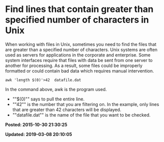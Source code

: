 # Find lines that contain greater than specified number of characters in Unix

When working with files in Unix, sometimes you need to find the files that are greater than a specified number of characters.  Unix systems are often used as servers for applications in the corporate and enterprise.  Some system interfaces require that files with data be sent from one server to another for processing.  As a result, some files could be improperly formatted or could contain bad data which requires manual intervention.  

```
awk 'length $(0)'>42  datafile.dat
```


In the command above, awk is the program used.   


* ""$(0)"" says to pull the entire line.
* ""42"" is the number that you are filtering on. In the example, only lines that are greater than 42 characters will be displayed. 
* ""datafile.dat"" is the name of the file that you want to be checked. 





**Posted: 2015-10-30 21:30:25** 

**Updated: 2019-03-08 20:10:05** 


